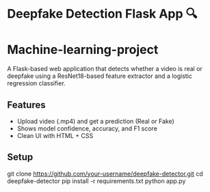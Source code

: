 # Deepfake Detection Flask App 🔍

# Machine-learning-project

A Flask-based web application that detects whether a video is real or deepfake using a ResNet18-based feature extractor and a logistic regression classifier.

## Features
- Upload video (.mp4) and get a prediction (Real or Fake)
- Shows model confidence, accuracy, and F1 score
- Clean UI with HTML + CSS

## Setup
git clone https://github.com/your-username/deepfake-detector.git
cd deepfake-detector
pip install -r requirements.txt
python app.py
